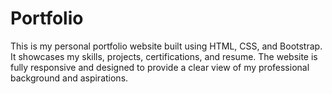 # Portfolio
This is my personal portfolio website built using HTML, CSS, and Bootstrap. It showcases my skills, projects, certifications, and resume. The website is fully responsive and designed to provide a clear view of my professional background and aspirations.
